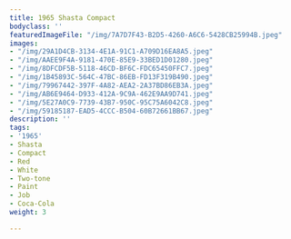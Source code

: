 ```yaml
---
title: 1965 Shasta Compact
bodyclass: ''
featuredImageFile: "/img/7A7D7F43-B2D5-4260-A6C6-5428CB25994B.jpeg"
images:
- "/img/29A1D4CB-3134-4E1A-91C1-A709D16EA8A5.jpeg"
- "/img/AAEE9F4A-9181-470E-85E9-33BED1D01280.jpeg"
- "/img/8DFCDF5B-5118-46CD-BF6C-FDC65450FFC7.jpeg"
- "/img/1B45893C-564C-47BC-86EB-FD13F319B490.jpeg"
- "/img/79967442-397F-4A82-AEA2-2A37BD86EB3A.jpeg"
- "/img/AB6E9464-D933-412A-9C9A-462E9AA9D741.jpeg"
- "/img/5E27A0C9-7739-43B7-950C-95C75A6042C8.jpeg"
- "/img/59185187-EAD5-4CCC-B504-60B72661BB67.jpeg"
description: ''
tags:
- '1965'
- Shasta
- Compact
- Red
- White
- Two-tone
- Paint
- Job
- Coca-Cola
weight: 3

---
```

